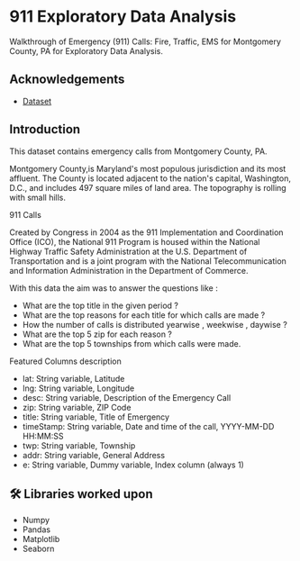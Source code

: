 
# 911 Exploratory Data Analysis

Walkthrough of Emergency (911) Calls: Fire, Traffic, EMS for Montgomery County, PA for Exploratory Data Analysis.
## Acknowledgements

 - [Dataset](https://www.kaggle.com/mchirico/montcoalert)

  
## Introduction

This dataset contains emergency calls from Montgomery County, PA.

Montgomery County,is Maryland's most populous jurisdiction and its most affluent. The County is located adjacent to the nation's capital, Washington, D.C., and includes 497 square miles of land area. The topography is rolling with small hills.

911 Calls

Created by Congress in 2004 as the 911 Implementation and Coordination Office (ICO), the National 911 Program is housed within the National Highway Traffic Safety Administration at the U.S. Department of Transportation and is a joint program with the National Telecommunication and Information Administration in the Department of Commerce.

With this data the aim was to answer the questions like :
- What are the top title in the given period ?
- What are the top reasons for each title for which calls are made ?
- How the number of calls is distributed yearwise , weekwise , daywise ?
- What are the top 5 zip for each reason ?
- What are the top 5 townships from which calls were made.

Featured Columns description

- lat: String variable, Latitude
- lng: String variable, Longitude
- desc: String variable, Description of the Emergency Call
- zip: String variable, ZIP Code
- title: String variable, Title of Emergency
- timeStamp: String variable, Date and time of the call, YYYY-MM-DD HH:MM:SS
- twp: String variable, Township
- addr: String variable, General Address
- e: String variable, Dummy variable, Index column (always 1)

## 🛠 Libraries worked upon
- Numpy
- Pandas
- Matplotlib
- Seaborn

  
